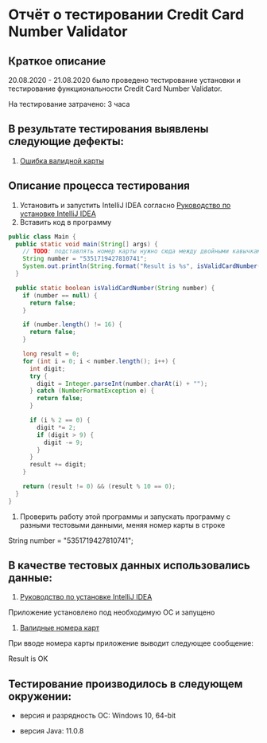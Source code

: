 # Отчёт о тестировании Credit Card Number Validator

## Краткое описание

20.08.2020 - 21.08.2020 было проведено тестирование установки и тестирование функциональности Credit Card Number Validator.

На тестирование затрачено: 3 часа

## В результате тестирования выявлены следующие дефекты:

1. [Ошибка валидной карты](https://github.com/GubinaIrina/java-1.2/issues/1)



## Описание процесса тестирования

1. Установить и запустить IntelliJ IDEA согласно [Руководство по установке IntelliJ IDEA](https://github.com/netology-code/javaqa-homeworks/blob/master/intro/idea.md)
1. Вставить код в программу

```java
public class Main {
  public static void main(String[] args) {
    // TODO: подставлять номер карты нужно сюда между двойными кавычками, без пробелов
    String number = "5351719427810741";
    System.out.println(String.format("Result is %s", isValidCardNumber(number) ? "OK" : "FAIL"));
  }

  public static boolean isValidCardNumber(String number) {
    if (number == null) {
      return false;
    }

    if (number.length() != 16) {
      return false;
    }

    long result = 0;
    for (int i = 0; i < number.length(); i++) {
      int digit;
      try {
        digit = Integer.parseInt(number.charAt(i) + "");
      } catch (NumberFormatException e) {
        return false;
      }

      if (i % 2 == 0) {
        digit *= 2;
        if (digit > 9) {
          digit -= 9;
        }
      }
      result += digit;
    }

    return (result != 0) && (result % 10 == 0);
  }
}
```

1. Проверить работу этой программы и запускать программу с разными тестовыми данными, меняя номер карты в строке

 String number = "5351719427810741";



## В качестве тестовых данных использовались данные:

1. [Руководство по установке IntelliJ IDEA](https://github.com/netology-code/javaqa-homeworks/blob/master/intro/idea.md)

Приложение установлено под необходимую ОС и запущено
1. [Валидные номера карт](https://www.freeformatter.com/credit-card-number-generator-validator.html)

При вводе номера карты приложение выводит следующее сообщение:

Result is OK



## Тестирование производилось в следующем окружении:

- версия и разрядность ОС: Windows 10, 64-bit

- версия Java: 11.0.8